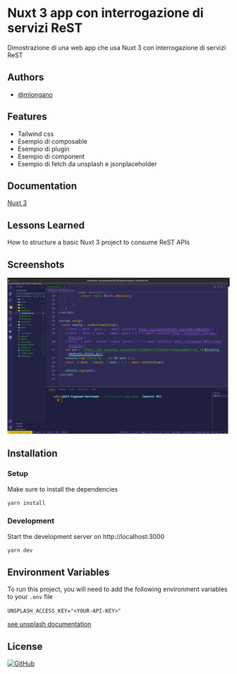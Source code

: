 
# Nuxt 3 app con interrogazione di servizi ReST

Dimostrazione di una web app che usa Nuxt 3 con interrogazione di servizi ReST



## Authors

- [@mlongano](https://github.com/mlongano)


## Features

- Tailwind css
- Esempio di composable
- Esempio di plugin
- Esempio di component
- Esempio di fetch da unsplash e jsonplaceholder


## Documentation

[Nuxt 3](https://v3.nuxtjs.org/)


## Lessons Learned

How to structure a basic Nuxt 3 project to consume ReST APIs

## Screenshots

![App Screenshot](./docs/vscode-screen.png)


## Installation

### Setup

Make sure to install the dependencies

```bash
yarn install
```

### Development

Start the development server on http://localhost:3000

```bash
yarn dev
```

## Environment Variables

To run this project, you will need to add the following environment variables to your `.env` file

`UNSPLASH_ACCESS_KEY="<YOUR-API-KEY>"`

[see unsplash documentation](https://unsplash.com/documentation)


## License

[![GitHub](https://img.shields.io/github/license/mlongano/4ci-nuxt3-app-demo?style=plastic)](https://github.com/mlongano/4ci-nuxt3-app-demo/blob/main/LICENSE)
